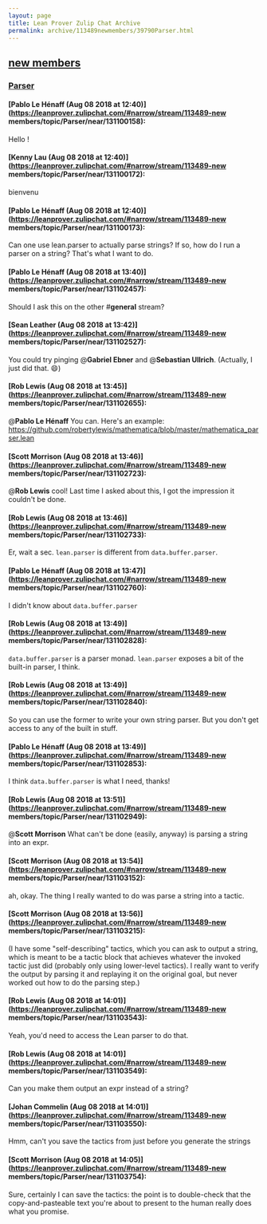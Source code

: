 ```yaml
---
layout: page
title: Lean Prover Zulip Chat Archive 
permalink: archive/113489newmembers/39790Parser.html
---
```


## [new members](index.html)
### [Parser](39790Parser.html)

#### [Pablo Le Hénaff (Aug 08 2018 at 12:40)](https://leanprover.zulipchat.com/#narrow/stream/113489-new members/topic/Parser/near/131100158):
Hello !

#### [Kenny Lau (Aug 08 2018 at 12:40)](https://leanprover.zulipchat.com/#narrow/stream/113489-new members/topic/Parser/near/131100172):
bienvenu

#### [Pablo Le Hénaff (Aug 08 2018 at 12:40)](https://leanprover.zulipchat.com/#narrow/stream/113489-new members/topic/Parser/near/131100173):
Can one use lean.parser to actually parse strings? If so, how do I run a parser on a string? That's what I want to do.

#### [Pablo Le Hénaff (Aug 08 2018 at 13:40)](https://leanprover.zulipchat.com/#narrow/stream/113489-new members/topic/Parser/near/131102457):
Should I ask this on the other #**general**  stream?

#### [Sean Leather (Aug 08 2018 at 13:42)](https://leanprover.zulipchat.com/#narrow/stream/113489-new members/topic/Parser/near/131102527):
You could try pinging @**Gabriel Ebner** and @**Sebastian Ullrich**. (Actually, I just did that. :smile:)

#### [Rob Lewis (Aug 08 2018 at 13:45)](https://leanprover.zulipchat.com/#narrow/stream/113489-new members/topic/Parser/near/131102655):
@**Pablo Le Hénaff** You can. Here's an example: https://github.com/robertylewis/mathematica/blob/master/mathematica_parser.lean

#### [Scott Morrison (Aug 08 2018 at 13:46)](https://leanprover.zulipchat.com/#narrow/stream/113489-new members/topic/Parser/near/131102723):
@**Rob Lewis** cool! Last time I asked about this, I got the impression it couldn't be done.

#### [Rob Lewis (Aug 08 2018 at 13:46)](https://leanprover.zulipchat.com/#narrow/stream/113489-new members/topic/Parser/near/131102733):
Er, wait a sec. `lean.parser` is different from `data.buffer.parser`.

#### [Pablo Le Hénaff (Aug 08 2018 at 13:47)](https://leanprover.zulipchat.com/#narrow/stream/113489-new members/topic/Parser/near/131102760):
I didn't know about `data.buffer.parser`

#### [Rob Lewis (Aug 08 2018 at 13:49)](https://leanprover.zulipchat.com/#narrow/stream/113489-new members/topic/Parser/near/131102828):
`data.buffer.parser` is a parser monad. `lean.parser` exposes a bit of the built-in parser, I think.

#### [Rob Lewis (Aug 08 2018 at 13:49)](https://leanprover.zulipchat.com/#narrow/stream/113489-new members/topic/Parser/near/131102840):
So you can use the former to write your own string parser. But you don't get access to any of the built in stuff.

#### [Pablo Le Hénaff (Aug 08 2018 at 13:49)](https://leanprover.zulipchat.com/#narrow/stream/113489-new members/topic/Parser/near/131102853):
I think `data.buffer.parser` is what I need, thanks!

#### [Rob Lewis (Aug 08 2018 at 13:51)](https://leanprover.zulipchat.com/#narrow/stream/113489-new members/topic/Parser/near/131102949):
@**Scott Morrison** What can't be done (easily, anyway) is parsing a string into an expr.

#### [Scott Morrison (Aug 08 2018 at 13:54)](https://leanprover.zulipchat.com/#narrow/stream/113489-new members/topic/Parser/near/131103152):
ah, okay. The thing I really wanted to do was parse a string into a tactic.

#### [Scott Morrison (Aug 08 2018 at 13:56)](https://leanprover.zulipchat.com/#narrow/stream/113489-new members/topic/Parser/near/131103215):
(I have some "self-describing" tactics, which you can ask to output a string, which is meant to be a tactic block that achieves whatever the invoked tactic just did (probably only using lower-level tactics). I really want to verify the output by parsing it and replaying it on the original goal, but never worked out how to do the parsing step.)

#### [Rob Lewis (Aug 08 2018 at 14:01)](https://leanprover.zulipchat.com/#narrow/stream/113489-new members/topic/Parser/near/131103543):
Yeah, you'd need to access the Lean parser to do that.

#### [Rob Lewis (Aug 08 2018 at 14:01)](https://leanprover.zulipchat.com/#narrow/stream/113489-new members/topic/Parser/near/131103549):
Can you make them output an expr instead of a string?

#### [Johan Commelin (Aug 08 2018 at 14:01)](https://leanprover.zulipchat.com/#narrow/stream/113489-new members/topic/Parser/near/131103550):
Hmm, can't you save the tactics from just before you generate the strings

#### [Scott Morrison (Aug 08 2018 at 14:05)](https://leanprover.zulipchat.com/#narrow/stream/113489-new members/topic/Parser/near/131103754):
Sure, certainly I can save the tactics: the point is to double-check that the copy-and-pasteable text you're about to present to the human really does what you promise.

